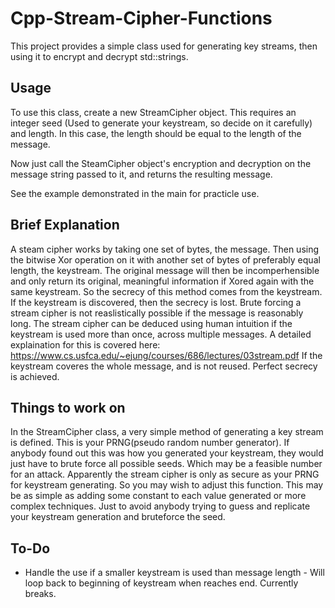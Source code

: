 # Cpp-Stream-Cipher-Functions

This project provides a simple class used for generating key streams, then using it to encrypt and decrypt std::strings.

## Usage

To use this class, create a new StreamCipher object. This requires an integer seed (Used to generate your keystream, so decide on it carefully) and length. In this case, the length should be equal to the length of the message.

Now just call the SteamCipher object's encryption and decryption on the message string passed to it, and returns the resulting message.

See the example demonstrated in the main for practicle use.

## Brief Explanation

A steam cipher works by taking one set of bytes, the message. Then using the bitwise Xor operation on it with another set of bytes of preferably equal length, the keystream.
The original message will then be incomperhensible and only return its original, meaningful information if Xored again with the same keystream.
So the secrecy of this method comes from the keystream. If the keystream is discovered, then the secrecy is lost.
Brute forcing a stream cipher is not reaslistically possible if the message is reasonably long. The stream cipher can be deduced using human intuition if the keystream is used more than once, across multiple messages.
A detailed explaination for this is covered here: https://www.cs.usfca.edu/~ejung/courses/686/lectures/03stream.pdf
If the keystream coveres the whole message, and is not reused. Perfect secrecy is achieved.

## Things to work on
In the StreamCipher class, a very simple method of generating a key stream is defined. This is your PRNG(pseudo random number generator). If anybody found out this was how you generated your keystream, they would just have to brute force all possible seeds. Which may be a feasible number for an attack.
Apparently the stream cipher is only as secure as your PRNG for keystream generating. So you may wish to adjust this function. This may be as simple as adding some constant to each value generated or more complex techniques. Just to avoid anybody trying to guess and replicate your keystream generation and bruteforce the seed.

## To-Do

* Handle the use if a smaller keystream is used than message length - Will loop back to beginning of keystream when reaches end. Currently breaks.